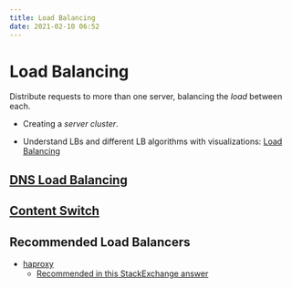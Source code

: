 ```yaml
---
title: Load Balancing
date: 2021-02-10 06:52
---
```


# Load Balancing

Distribute requests to more than one server, balancing the _load_ between each.
* Creating a _server cluster_.

* Understand LBs and different LB algorithms with visualizations: [Load Balancing](https://samwho.dev/load-balancing/)

## [DNS Load Balancing](20210210065510-dns-load-balancing.md)

## [Content Switch](20210210065729-content-switch.md)

## Recommended Load Balancers

* [haproxy](http://www.haproxy.org)
	+ [Recommended in this StackExchange answer](https://serverfault.com/questions/350454/how-do-you-do-load-testing-and-capacity-planning-for-web-sites)
